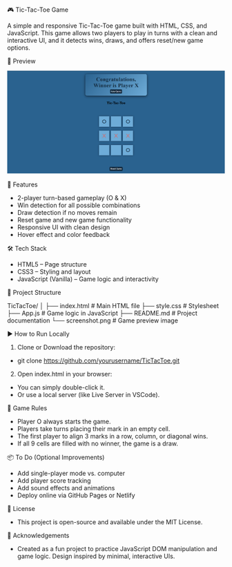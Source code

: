 🎮 Tic-Tac-Toe Game

A simple and responsive Tic-Tac-Toe game built with HTML, CSS, and JavaScript. This game allows two players to play in turns with a clean and interactive UI, and it detects wins, draws, and offers reset/new game options.

📸 Preview

![Tic Tac Toe Screenshot](./image.png)

🚀 Features

- 2-player turn-based gameplay (O & X)
- Win detection for all possible combinations
- Draw detection if no moves remain
- Reset game and new game functionality
- Responsive UI with clean design
- Hover effect and color feedback

🛠️ Tech Stack

- HTML5 – Page structure
- CSS3 – Styling and layout
- JavaScript (Vanilla) – Game logic and interactivity

📁 Project Structure

TicTacToe/
│
├── index.html # Main HTML file
├── style.css # Stylesheet
├── App.js # Game logic in JavaScript
├── README.md # Project documentation
└── screenshot.png # Game preview image

▶️ How to Run Locally

1. Clone or Download the repository:
  - git clone https://github.com/yourusername/TicTacToe.git
2. Open index.html in your browser:
  - You can simply double-click it.
  - Or use a local server (like Live Server in VSCode).

🧠 Game Rules
   - Player O always starts the game.
   - Players take turns placing their mark in an empty cell.
   - The first player to align 3 marks in a row, column, or diagonal wins.
   - If all 9 cells are filled with no winner, the game is a draw.

📦 To Do (Optional Improvements)
   - Add single-player mode vs. computer
   - Add player score tracking
   - Add sound effects and animations
   - Deploy online via GitHub Pages or Netlify

📄 License
   - This project is open-source and available under the MIT License.

🙌 Acknowledgements
   - Created as a fun project to practice JavaScript DOM manipulation and game logic.
     Design inspired by minimal, interactive UIs.

